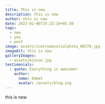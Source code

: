 ```yaml
---
title: This is new
description: this is new
author: this is new
date: 2023-02-06T15:23:19+05:30
tags:
  - new
  - you
  - post
image: assets/icecreamsocialphoto_00370.jpg
imageAlt: this is new
galleryImages:
  - assets/minion.jpg
testimonials:
  - quote: Everything is awesome!
    author:
      name: Emmet
      avatar: /assets/blog.svg
---
```

this is new